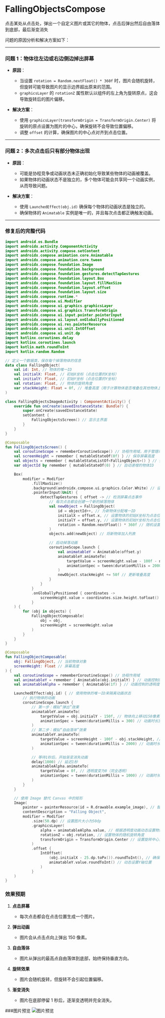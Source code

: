 # FallingObjectsCompose
点击某处从点击处，弹出一个自定义图片或其它的物体，点击后弹出然后自由落体到底部，最后渐变消失

问题的原因分析和解决方案如下：

---

### 问题 1：物体往左边或右边侧边掉出屏幕
- **原因**：
  - 当设置 `rotation = Random.nextFloat() * 360f` 时，图片会随机旋转，但旋转可能导致图片的显示边界超出原来的范围。
  - `graphicsLayer` 的 `rotationZ` 属性默认以组件的左上角为旋转原点，这会导致旋转后的图片偏移。

- **解决方案**：
  - 使用 `graphicsLayer(transformOrigin = TransformOrigin.Center)` 将旋转的原点设置为图片的中心，确保旋转不会导致位置偏移。
  - 调整 `offset` 的计算，确保图片的中心点对齐到点击位置。

---

### 问题 2：多次点击后只有部分物体出现
- **原因**：
  - 可能是协程竞争或动画状态未正确初始化导致某些物体的动画被覆盖。
  - 如果物体的动画状态不是独立的，多个物体可能会共享同一个动画实例，从而导致问题。

- **解决方案**：
  - 使用 `LaunchedEffect(obj.id)` 确保每个物体的动画状态是独立的。
  - 确保物体的 `Animatable` 实例是唯一的，并且每次点击都正确触发动画。

---

### 修复后的完整代码

```kotlin name=FallingObjectsImageActivity.kt
import android.os.Bundle
import androidx.activity.ComponentActivity
import androidx.activity.compose.setContent
import androidx.compose.animation.core.Animatable
import androidx.compose.animation.core.tween
import androidx.compose.foundation.Image
import androidx.compose.foundation.background
import androidx.compose.foundation.gestures.detectTapGestures
import androidx.compose.foundation.layout.Box
import androidx.compose.foundation.layout.fillMaxSize
import androidx.compose.foundation.layout.offset
import androidx.compose.foundation.layout.size
import androidx.compose.runtime.*
import androidx.compose.ui.Modifier
import androidx.compose.ui.graphics.graphicsLayer
import androidx.compose.ui.graphics.TransformOrigin
import androidx.compose.ui.input.pointer.pointerInput
import androidx.compose.ui.layout.onGloballyPositioned
import androidx.compose.ui.res.painterResource
import androidx.compose.ui.unit.IntOffset
import androidx.compose.ui.unit.dp
import kotlinx.coroutines.delay
import kotlinx.coroutines.launch
import kotlin.math.roundToInt
import kotlin.random.Random

// 定义一个数据类，保存每个掉落物体的信息
data class FallingObject(
    val id: Int, // 物体的唯一ID
    val initialX: Float, // 初始X坐标（点击位置的X坐标）
    val initialY: Float, // 初始Y坐标（点击位置的Y坐标）
    val rotation: Float, // 物体的旋转角度
    var stackHeight: Float = 0f, // 堆叠高度（用于计算物体是否堆叠在其他物体上）
)

class FallingObjectsImageActivity : ComponentActivity() {
    override fun onCreate(savedInstanceState: Bundle?) {
        super.onCreate(savedInstanceState)
        setContent {
            FallingObjectsScreen() // 显示主界面
        }
    }
}

@Composable
fun FallingObjectsScreen() {
    val coroutineScope = rememberCoroutineScope() // 协程作用域，用于管理动画
    val screenHeight = remember { mutableStateOf(0f) } // 保存屏幕高度
    val objects = remember { mutableStateListOf<FallingObject>() } // 保存当前所有掉落物体的列表
    var objectId by remember { mutableStateOf(0) } // 自动递增的物体ID

    Box(
        modifier = Modifier
            .fillMaxSize()
            .background(androidx.compose.ui.graphics.Color.White) // 设置背景为白色
            .pointerInput(Unit) {
                detectTapGestures { offset -> // 检测屏幕点击事件
                    // 每次点击都会创建一个新的掉落物体
                    val newObject = FallingObject(
                        id = objectId++, // 为新物体分配唯一ID
                        initialX = offset.x, // 设置物体的初始X坐标为点击位置的X
                        initialY = offset.y, // 设置物体的初始Y坐标为点击位置的Y
                        rotation = Random.nextFloat() * 360f // 随机设置一个物体的旋转角度
                    )
                    objects.add(newObject) // 将新物体加入列表

                    // 启动掉落动画
                    coroutineScope.launch {
                        val animatableY = Animatable(offset.y)
                        animatableY.animateTo(
                            targetValue = screenHeight.value - 100f - newObject.stackHeight,
                            animationSpec = tween(durationMillis = 2000)
                        )
                        newObject.stackHeight += 50f // 更新堆叠高度
                    }
                }
            }
            .onGloballyPositioned { coordinates ->
                screenHeight.value = coordinates.size.height.toFloat() // 获取屏幕高度
            }
    ) {
        for (obj in objects) {
            FallingObjectComposable(
                obj = obj,
                screenHeight = screenHeight.value
            )
        }
    }
}

@Composable
fun FallingObjectComposable(
    obj: FallingObject, // 当前物体对象
    screenHeight: Float // 屏幕高度
) {
    val coroutineScope = rememberCoroutineScope() // 协程作用域
    val animatableY = remember { Animatable(obj.initialY) } // 动画控制的Y轴位置
    val animatableAlpha = remember { Animatable(1f) } // 动画控制的透明度，初始值为1（完全不透明）

    LaunchedEffect(obj.id) { // 使用物体的唯一ID来隔离动画状态
        // 执行物体的动画
        coroutineScope.launch {
            // 第一步：模拟“弹出”效果
            animatableY.animateTo(
                targetValue = obj.initialY - 150f, // 物体向上移动150像素
                animationSpec = tween(durationMillis = 300) // 动画时长300毫秒
            )
            // 第二步：模拟“自由落体”效果
            animatableY.animateTo(
                targetValue = screenHeight - 100f - obj.stackHeight, // 物体从最高点落到底部
                animationSpec = tween(durationMillis = 2000) // 动画时长2秒
            )

            // 等待1秒后，开始渐变消失动画
            delay(1000) // 延迟1秒
            animatableAlpha.animateTo(
                targetValue = 0f, // 透明度变为0（完全透明）
                animationSpec = tween(durationMillis = 1000) // 动画时长1秒
            )
        }
    }

    // 使用 Image 替代 Canvas 中的矩形
    Image(
        painter = painterResource(id = R.drawable.example_image), // 替换为你的图片资源
        contentDescription = "Falling Object",
        modifier = Modifier
            .size(50.dp) // 设置图片大小为50dp
            .graphicsLayer(
                alpha = animatableAlpha.value, // 根据透明度动画动态设置物体透明度
                rotationZ = obj.rotation, // 设置物体的随机旋转角度
                transformOrigin = TransformOrigin.Center // 设置旋转中心为图片中心
            )
            .offset {
                IntOffset(
                    (obj.initialX - 25.dp.toPx()).roundToInt(), // 确保图片中心与点击位置对齐
                    animatableY.value.roundToInt() // 动态设置Y轴位置
                )
            }
    )
}
```


### 效果预期

1. **点击屏幕**
   - 每次点击都会在点击位置生成一个图片。

2. **弹出动画**
   - 图片会从点击点向上弹出 150 像素。

3. **自由落体**
   - 图片从弹出的最高点自由落体到底部，始终保持垂直方向。

4. **旋转效果**
   - 图片会随机旋转，但旋转不会引起位置偏移。

5. **渐变消失**
   - 图片在底部停留 1 秒后，逐渐变透明并完全消失。


###图片预览
![图片预览](https://qfx-img.pages.dev/v2/GnkR095.gif "图片预览")
